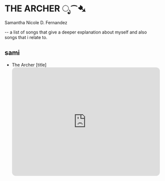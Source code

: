 # **THE ARCHER** ೃ⁀➷
Samantha Nicole D. Fernandez

-- a list of songs that give a deeper explanation about myself and also songs that i relate to.
## sami
- The Archer
[title] <iframe style="border-radius:12px" src="https://open.spotify.com/embed/track/3pHkh7d0lzM2AldUtz2x37?utm_source=generator" width="100%" height="352" frameBorder="0" allowfullscreen="" allow="autoplay; clipboard-write; encrypted-media; fullscreen; picture-in-picture" loading="lazy"></iframe>
